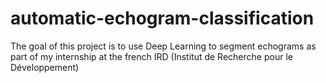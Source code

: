 # automatic-echogram-classification
The goal of this project is to use Deep Learning to segment echograms as part of my internship at the french IRD (Institut de Recherche pour le Développement)
